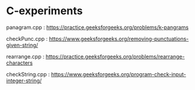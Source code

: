 # C-experiments

panagram.cpp : https://practice.geeksforgeeks.org/problems/k-pangrams

checkPunc.cpp : https://www.geeksforgeeks.org/removing-punctuations-given-string/

rearrange.cpp : https://practice.geeksforgeeks.org/problems/rearrange-characters

checkString.cpp : https://www.geeksforgeeks.org/program-check-input-integer-string/
